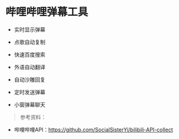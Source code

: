 哔哩哔哩弹幕工具
===

- 实时显示弹幕

- 点歌自动复制

- 快速百度搜索

- 外语自动翻译

- 自动沙雕回复

- 定时发送弹幕

- 小窗弹幕聊天



> 参考资料：

- 哔哩哔哩API：https://github.com/SocialSisterYi/bilibili-API-collect
